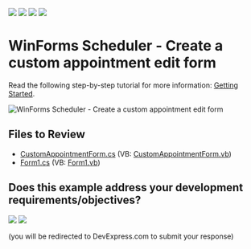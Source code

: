<!-- default badges list -->
![](https://img.shields.io/endpoint?url=https://codecentral.devexpress.com/api/v1/VersionRange/128636516/18.1.3%2B)
[![](https://img.shields.io/badge/Open_in_DevExpress_Support_Center-FF7200?style=flat-square&logo=DevExpress&logoColor=white)](https://supportcenter.devexpress.com/ticket/details/T342127)
[![](https://img.shields.io/badge/📖_How_to_use_DevExpress_Examples-e9f6fc?style=flat-square)](https://docs.devexpress.com/GeneralInformation/403183)
[![](https://img.shields.io/badge/💬_Leave_Feedback-feecdd?style=flat-square)](#does-this-example-address-your-development-requirementsobjectives)
<!-- default badges end -->

# WinForms Scheduler - Create a custom appointment edit form

Read the following step-by-step tutorial for more information: [Getting Started](https://docs.devexpress.com/WindowsForms/2949/controls-and-libraries/scheduler/getting-started#custom-appointment-edit-form).

![WinForms Scheduler - Create a custom appointment edit form](https://raw.githubusercontent.com/DevExpress-Examples/lesson-7-create-a-custom-appointment-edit-form-t342127/18.1.3%2B/media/winforms-scheduler-custom-edit-form.png)


## Files to Review

* [CustomAppointmentForm.cs](./CS/SchedulerDbExample/CustomAppointmentForm.cs) (VB: [CustomAppointmentForm.vb](./VB/SchedulerDbExample/CustomAppointmentForm.vb))
* [Form1.cs](./CS/SchedulerDbExample/Form1.cs) (VB: [Form1.vb](./VB/SchedulerDbExample/Form1.vb))
<!-- feedback -->
## Does this example address your development requirements/objectives?

[<img src="https://www.devexpress.com/support/examples/i/yes-button.svg"/>](https://www.devexpress.com/support/examples/survey.xml?utm_source=github&utm_campaign=winforms-scheduler-custom-appointment-edit-form&~~~was_helpful=yes) [<img src="https://www.devexpress.com/support/examples/i/no-button.svg"/>](https://www.devexpress.com/support/examples/survey.xml?utm_source=github&utm_campaign=winforms-scheduler-custom-appointment-edit-form&~~~was_helpful=no)

(you will be redirected to DevExpress.com to submit your response)
<!-- feedback end -->
